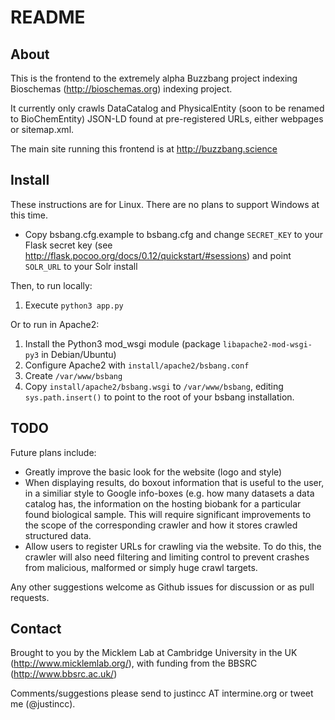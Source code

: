# README #

## About ##

This is the frontend to the extremely alpha Buzzbang project indexing Bioschemas (http://bioschemas.org) indexing project.

It currently only crawls DataCatalog and PhysicalEntity (soon to be renamed to BioChemEntity) JSON-LD found at pre-registered
URLs, either webpages or sitemap.xml. 

The main site running this frontend is at http://buzzbang.science

## Install ##

These instructions are for Linux. There are no plans to support Windows at this time.

* Copy bsbang.cfg.example to bsbang.cfg and change `SECRET_KEY` to your Flask secret key
 (see http://flask.pocoo.org/docs/0.12/quickstart/#sessions) and point `SOLR_URL` to your Solr install

Then, to run locally:
1. Execute `python3 app.py`

Or to run in Apache2:
1. Install the Python3 mod_wsgi module (package `libapache2-mod-wsgi-py3` in Debian/Ubuntu)
2. Configure Apache2 with `install/apache2/bsbang.conf`
3. Create `/var/www/bsbang`
4. Copy `install/apache2/bsbang.wsgi` to `/var/www/bsbang`, editing `sys.path.insert()` to point to the root of your
bsbang installation.

## TODO ##
Future plans include:

* Greatly improve the basic look for the website (logo and style)
* When displaying results, do boxout information that is useful to the user, in a similiar style to Google info-boxes
 (e.g. how many datasets a data catalog has, the information on the hosting biobank for a particular found biological sample.
 This will require significant improvements to the scope of the corresponding crawler and how it stores crawled
 structured data.
* Allow users to register URLs for crawling via the website. To do this, the crawler will also need filtering and 
limiting control to prevent crashes from malicious, malformed or simply huge crawl targets.

Any other suggestions welcome as Github issues for discussion or as pull requests.

## Contact ##
Brought to you by the Micklem Lab at Cambridge University in the UK (http://www.micklemlab.org/), with funding from the
BBSRC (http://www.bbsrc.ac.uk/)

Comments/suggestions please send to justincc AT intermine.org or tweet me (@justincc).

